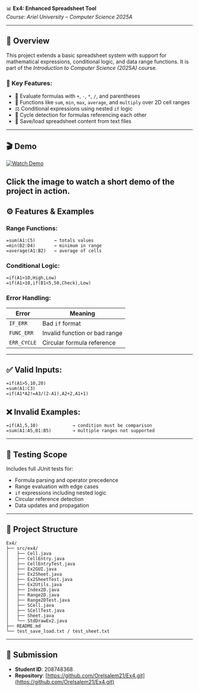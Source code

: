 
📊 **Ex4: Enhanced Spreadsheet Tool**  
*Course: Ariel University – Computer Science 2025A*

---

## 📝 Overview  
This project extends a basic spreadsheet system with support for mathematical expressions, conditional logic, and data range functions. It is part of the *Introduction to Computer Science (2025A)* course.

### 🔑 Key Features:
- 📐 Evaluate formulas with `+`, `-`, `*`, `/`, and parentheses
- 🧮 Functions like `sum`, `min`, `max`, `average`, and `multiply` over 2D cell ranges
- ⚖️ Conditional expressions using nested `if` logic
- 🔄 Cycle detection for formulas referencing each other
- 💾 Save/load spreadsheet content from text files

---

## 🎬 Demo  

[![Watch Demo](demo-preview.png)](https://youtu.be/0j_o3yKhASw)

Click the image to watch a short demo of the project in action.
---

## ⚙️ Features & Examples

### Range Functions:
```text
=sum(A1:C5)       → totals values
=min(B2:D4)       → minimum in range
=average(A1:B2)   → average of cells
```

### Conditional Logic:
```text
=if(A1>10,High,Low)
=if(A1>10,if(B1<5,50,Check),Low)
```

### Error Handling:
| Error       | Meaning |
|-------------|---------|
| `IF_ERR`    | Bad `if` format |
| `FUNC_ERR`  | Invalid function or bad range |
| `ERR_CYCLE` | Circular formula reference |

---

## ✅ Valid Inputs:
```text
=if(A1>5,10,20)
=sum(A1:C3)
=if(A1*A2!=A3/(2-A1),A2+2,A1+1)
```

## ❌ Invalid Examples:
```text
=if(A1,5,10)             → condition must be comparison
=sum(A1:A5,B1:B5)        → multiple ranges not supported
```

---

## 🧪 Testing Scope
Includes full JUnit tests for:
- Formula parsing and operator precedence
- Range evaluation with edge cases
- `if` expressions including nested logic
- Circular reference detection
- Data updates and propagation

---

## 📁 Project Structure
```
Ex4/
├── src/ex4/
│   ├── Cell.java
│   ├── CellEntry.java
│   ├── CellEntryTest.java
│   ├── Ex2GUI.java
│   ├── Ex2Sheet.java
│   ├── Ex2SheetTest.java
│   ├── Ex2Utils.java
│   ├── Index2D.java
│   ├── Range2D.java
│   ├── Range2DTest.java
│   ├── SCell.java
│   ├── SCellTest.java
│   ├── Sheet.java
│   └── StdDrawEx2.java
├── README.md
└── test_save_load.txt / test_sheet.txt
```

---

## 📌 Submission  
- **Student ID**: 208748368  
- **Repository**: [https://github.com/Orelsalem21/Ex4.git](https://github.com/Orelsalem21/Ex4.git)

